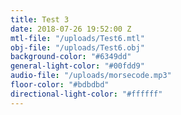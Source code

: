 ```yaml
---
title: Test 3
date: 2018-07-26 19:52:00 Z
mtl-file: "/uploads/Test6.mtl"
obj-file: "/uploads/Test6.obj"
background-color: "#6349dd"
general-light-color: "#00fdd9"
audio-file: "/uploads/morsecode.mp3"
floor-color: "#bdbdbd"
directional-light-color: "#ffffff"
---
```


